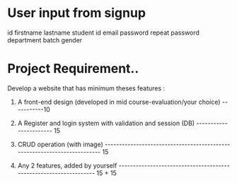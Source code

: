 # User input from signup
id
firstname lastname
student id
email
password repeat password
department
batch
gender


# Project Requirement..

Develop a website that has minimum theses features :

1) A front-end
design (developed in mid course-evaluation/your choice) -----------10

2) A Register and
login system with validation and session (DB) ----------------------- 15

3) CRUD operation
(with image)
------------------------------------------------------------------------- 15

4) Any 2 features,
added by yourself
------------------------------------------------------------------ 15 + 15

